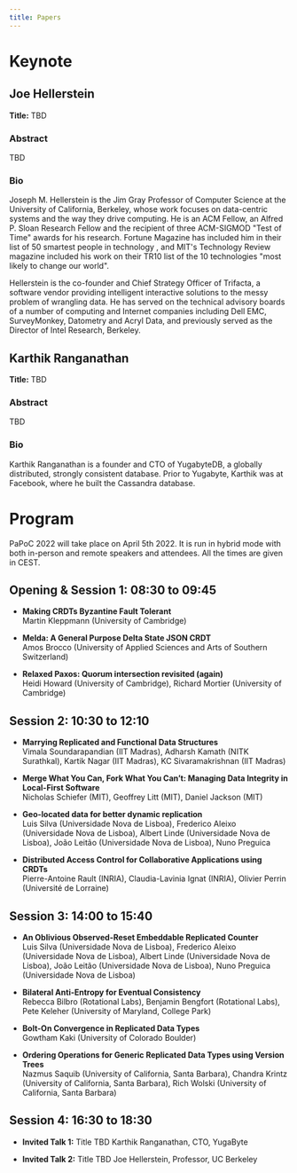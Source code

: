 ```yaml
---
title: Papers
---
```

# Keynote

## Joe Hellerstein

**Title:** TBD

### Abstract

TBD

### Bio 

Joseph M. Hellerstein is the Jim Gray Professor of Computer Science at the
University of California, Berkeley, whose work focuses on data-centric systems
and the way they drive computing. He is an ACM Fellow, an Alfred P. Sloan
Research Fellow and the recipient of three ACM-SIGMOD "Test of Time" awards for
his research. Fortune Magazine has included him in their list of 50 smartest
people in technology , and MIT's Technology Review magazine included his work on
their TR10 list of the 10 technologies "most likely to change our world".

Hellerstein is the co-founder and Chief Strategy Officer of Trifacta, a software
vendor providing intelligent interactive solutions to the messy problem of
wrangling data. He has served on the technical advisory boards of a number of
computing and Internet companies including Dell EMC, SurveyMonkey, Datometry and
Acryl Data, and previously served as the Director of Intel Research, Berkeley.

## Karthik Ranganathan

**Title:** TBD

### Abstract

TBD

### Bio

Karthik Ranganathan is a founder and CTO of YugabyteDB, a globally distributed,
strongly consistent database. Prior to Yugabyte, Karthik was at Facebook, where
he built the Cassandra database.

# Program

PaPoC 2022 will take place on April 5th 2022. It is run in hybrid mode with both
in-person and remote speakers and attendees. All the times are given in CEST. 

## Opening & Session 1: 08:30 to 09:45

* **Making CRDTs Byzantine Fault Tolerant**  
Martin Kleppmann (University of Cambridge)

* **Melda: A General Purpose Delta State JSON CRDT**  
Amos Brocco (University of Applied Sciences and Arts of Southern Switzerland)

* **Relaxed Paxos: Quorum intersection revisited (again)**  
Heidi Howard (University of Cambridge), Richard Mortier (University of Cambridge)

## Session 2: 10:30 to 12:10

* **Marrying Replicated and Functional Data Structures**  
Vimala Soundarapandian (IIT Madras), Adharsh Kamath (NITK Surathkal), Kartik Nagar (IIT Madras), KC Sivaramakrishnan (IIT Madras)

* **Merge What You Can, Fork What You Can’t: Managing Data Integrity in Local-First Software**  
Nicholas Schiefer (MIT), Geoffrey Litt (MIT), Daniel Jackson (MIT)

* **Geo-located data for better dynamic replication**  
Luis Silva (Universidade Nova de Lisboa), Frederico Aleixo (Universidade Nova de Lisboa), Albert Linde (Universidade Nova de Lisboa), João Leitão (Universidade Nova de Lisboa), Nuno Preguica

* **Distributed Access Control for Collaborative Applications using CRDTs**  
Pierre-Antoine Rault (INRIA), Claudia-Lavinia Ignat (INRIA), Olivier Perrin (Université de Lorraine)

## Session 3: 14:00 to 15:40

* **An Oblivious Observed-Reset Embeddable Replicated Counter**  
Luis Silva (Universidade Nova de Lisboa), Frederico Aleixo (Universidade Nova de Lisboa), Albert Linde (Universidade Nova de Lisboa), João Leitão (Universidade Nova de Lisboa), Nuno Preguica (Universidade Nova de Lisboa)

* **Bilateral Anti-Entropy for Eventual Consistency**  
Rebecca Bilbro (Rotational Labs), Benjamin Bengfort (Rotational Labs), Pete Keleher (University of Maryland, College Park)

* **Bolt-On Convergence in Replicated Data Types**   
Gowtham Kaki (University of Colorado Boulder)

* **Ordering Operations for Generic Replicated Data Types using Version Trees**  
Nazmus Saquib (University of California, Santa Barbara), Chandra Krintz (University of California, Santa Barbara), Rich Wolski (University of California, Santa Barbara)

## Session 4: 16:30 to 18:30

* **Invited Talk 1:** Title TBD
Karthik Ranganathan, CTO, YugaByte

* **Invited Talk 2:** Title TBD
Joe Hellerstein, Professor, UC Berkeley
